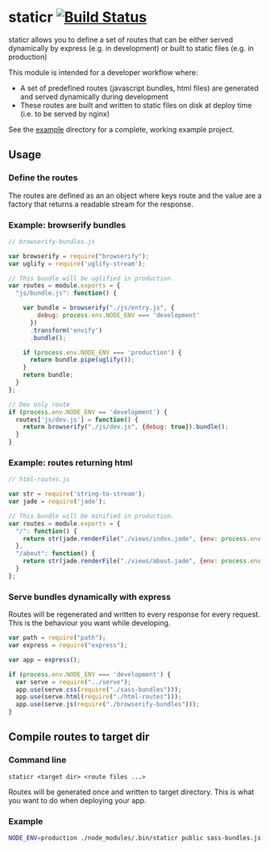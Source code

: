 # staticr [![Build Status](https://secure.travis-ci.org/bjoerge/build-static.png)](http://travis-ci.org/bjoerge/build-static)

staticr allows you to define a set of routes that can be either served dynamically by express (e.g. in development) or 
built to static files (e.g. in production)

This module is intended for a developer workflow where:

- A set of predefined routes (javascript bundles, html files) are generated and served dynamically during development
- These routes are built and written to static files on disk at deploy time (i.e. to be served by nginx)

See the [example](https://github.com/bjoerge/staticr/tree/master/example) directory for a complete, working example project.

## Usage

### Define the routes 

The routes are defined as an an object where keys route and the value are a factory that returns
a readable stream for the response.

### Example: browserify bundles

```js
// browserify-bundles.js

var browserify = require("browserify");
var uglify = require('uglify-stream');

// This bundle will be uglified in production.
var routes = module.exports = {
  "js/bundle.js": function() {

    var bundle = browserify("./js/entry.js", {
        debug: process.env.NODE_ENV === 'development'
      })
      .transform('envify')
      .bundle();

    if (process.env.NODE_ENV === 'production') {
      return bundle.pipe(uglify());
    }
    return bundle;
  }
};

// Dev only route
if (process.env.NODE_ENV == 'development') {
  routes['js/dev.js'] = function() {
    return browserify("./js/dev.js", {debug: true}).bundle();
  }
}
```

### Example: routes returning html

```js
// html-routes.js

var str = require('string-to-stream');
var jade = require('jade');

// This bundle will be minified in production.
var routes = module.exports = {
  "/": function() {
    return str(jade.renderFile("./views/index.jade", {env: process.env.NODE_ENV}));
  },
  "/about": function() {
    return str(jade.renderFile("./views/about.jade", {env: process.env.NODE_ENV}));
  }
};


```

### Serve bundles dynamically with express

Routes will be regenerated and written to every response for every request. This is the behaviour you want while developing.

```js
var path = require("path");
var express = require("express");

var app = express();

if (process.env.NODE_ENV === 'development') {
  var serve = require("../serve");
  app.use(serve.css(require("./sass-bundles")));
  app.use(serve.html(require("./html-routes")));
  app.use(serve.js(require("./browserify-bundles")));
}

```

## Compile routes to target dir

### Command line
```
staticr <target dir> <route files ...>
```

Routes will be generated once and written to target directory. This is what you want to do when deploying your app.

### Example
```sh
NODE_ENV=production ./node_modules/.bin/staticr public sass-bundles.js browserify-bundles.js html-routes.js
```

